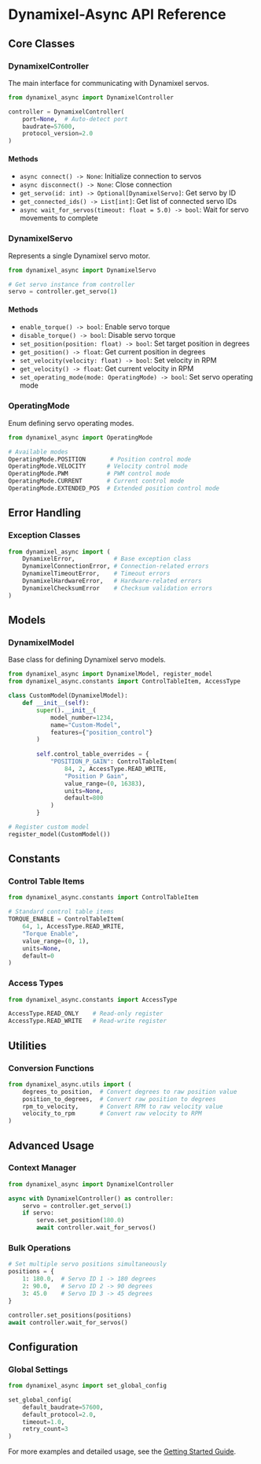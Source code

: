 # Dynamixel-Async API Reference

## Core Classes

### DynamixelController

The main interface for communicating with Dynamixel servos.

```python
from dynamixel_async import DynamixelController

controller = DynamixelController(
    port=None,  # Auto-detect port
    baudrate=57600,
    protocol_version=2.0
)
```

#### Methods

- `async connect() -> None`: Initialize connection to servos
- `async disconnect() -> None`: Close connection
- `get_servo(id: int) -> Optional[DynamixelServo]`: Get servo by ID
- `get_connected_ids() -> List[int]`: Get list of connected servo IDs
- `async wait_for_servos(timeout: float = 5.0) -> bool`: Wait for servo movements to complete

### DynamixelServo

Represents a single Dynamixel servo motor.

```python
from dynamixel_async import DynamixelServo

# Get servo instance from controller
servo = controller.get_servo(1)
```

#### Methods

- `enable_torque() -> bool`: Enable servo torque
- `disable_torque() -> bool`: Disable servo torque
- `set_position(position: float) -> bool`: Set target position in degrees
- `get_position() -> float`: Get current position in degrees
- `set_velocity(velocity: float) -> bool`: Set velocity in RPM
- `get_velocity() -> float`: Get current velocity in RPM
- `set_operating_mode(mode: OperatingMode) -> bool`: Set servo operating mode

### OperatingMode

Enum defining servo operating modes.

```python
from dynamixel_async import OperatingMode

# Available modes
OperatingMode.POSITION       # Position control mode
OperatingMode.VELOCITY      # Velocity control mode
OperatingMode.PWM           # PWM control mode
OperatingMode.CURRENT       # Current control mode
OperatingMode.EXTENDED_POS  # Extended position control mode
```

## Error Handling

### Exception Classes

```python
from dynamixel_async import (
    DynamixelError,           # Base exception class
    DynamixelConnectionError, # Connection-related errors
    DynamixelTimeoutError,    # Timeout errors
    DynamixelHardwareError,   # Hardware-related errors
    DynamixelChecksumError    # Checksum validation errors
)
```

## Models

### DynamixelModel

Base class for defining Dynamixel servo models.

```python
from dynamixel_async import DynamixelModel, register_model
from dynamixel_async.constants import ControlTableItem, AccessType

class CustomModel(DynamixelModel):
    def __init__(self):
        super().__init__(
            model_number=1234,
            name="Custom-Model",
            features={"position_control"}
        )
        
        self.control_table_overrides = {
            "POSITION_P_GAIN": ControlTableItem(
                84, 2, AccessType.READ_WRITE,
                "Position P Gain",
                value_range=(0, 16383),
                units=None,
                default=800
            )
        }

# Register custom model
register_model(CustomModel())
```

## Constants

### Control Table Items

```python
from dynamixel_async.constants import ControlTableItem

# Standard control table items
TORQUE_ENABLE = ControlTableItem(
    64, 1, AccessType.READ_WRITE,
    "Torque Enable",
    value_range=(0, 1),
    units=None,
    default=0
)
```

### Access Types

```python
from dynamixel_async.constants import AccessType

AccessType.READ_ONLY    # Read-only register
AccessType.READ_WRITE   # Read-write register
```

## Utilities

### Conversion Functions

```python
from dynamixel_async.utils import (
    degrees_to_position,  # Convert degrees to raw position value
    position_to_degrees,  # Convert raw position to degrees
    rpm_to_velocity,      # Convert RPM to raw velocity value
    velocity_to_rpm       # Convert raw velocity to RPM
)
```

## Advanced Usage

### Context Manager

```python
from dynamixel_async import DynamixelController

async with DynamixelController() as controller:
    servo = controller.get_servo(1)
    if servo:
        servo.set_position(180.0)
        await controller.wait_for_servos()
```

### Bulk Operations

```python
# Set multiple servo positions simultaneously
positions = {
    1: 180.0,  # Servo ID 1 -> 180 degrees
    2: 90.0,   # Servo ID 2 -> 90 degrees
    3: 45.0    # Servo ID 3 -> 45 degrees
}

controller.set_positions(positions)
await controller.wait_for_servos()
```

## Configuration

### Global Settings

```python
from dynamixel_async import set_global_config

set_global_config(
    default_baudrate=57600,
    default_protocol=2.0,
    timeout=1.0,
    retry_count=3
)
```

For more examples and detailed usage, see the [Getting Started Guide](getting_started.md). 